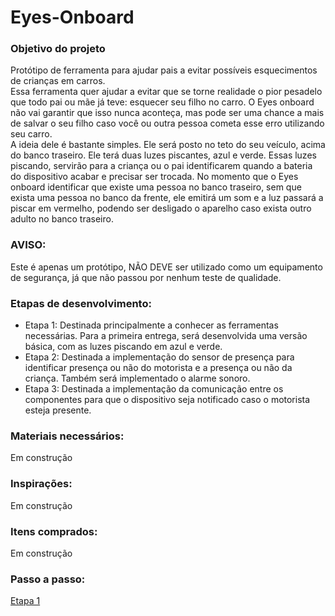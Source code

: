 # Eyes-Onboard

### Objetivo do projeto

Protótipo de ferramenta para ajudar pais a evitar possíveis esquecimentos de crianças em carros.  
Essa ferramenta quer ajudar a evitar que se torne realidade o pior pesadelo que todo pai ou mãe já teve: esquecer seu filho no carro. 
O Eyes onboard não vai garantir que isso nunca aconteça, mas pode ser uma chance a mais de salvar o seu filho caso você ou outra pessoa cometa esse erro utilizando seu carro.  
A ideia dele é bastante simples. Ele será posto no teto do seu veículo, acima do banco traseiro. Ele terá duas luzes piscantes, azul e verde. Essas luzes piscando, servirão para a criança ou o pai identificarem quando a bateria do dispositivo acabar e precisar ser trocada. No momento que o Eyes onboard identificar que existe uma pessoa no banco traseiro, sem que exista uma pessoa no banco da frente, ele emitirá um som e a luz passará a piscar em vermelho, podendo ser desligado o aparelho caso exista outro adulto no banco traseiro.   

### AVISO:
Este é apenas um protótipo, NÃO DEVE ser utilizado como um equipamento de segurança, já que não passou por nenhum teste de qualidade.

### Etapas de desenvolvimento:

- Etapa 1: Destinada principalmente a conhecer as ferramentas necessárias. Para a primeira entrega, será desenvolvida uma versão básica, com as luzes piscando em azul e verde.
- Etapa 2: Destinada a implementação do sensor de presença para identificar presença ou não do motorista e a presença ou não da criança. Também será implementado o alarme sonoro.
- Etapa 3: Destinada a implementação da comunicação entre os componentes para que o dispositivo seja notificado caso o motorista esteja presente. 

### Materiais necessários:
Em construção

### Inspirações:
Em construção

### Itens comprados:
Em construção

### Passo a passo:

[Etapa 1](etapa1.md)

